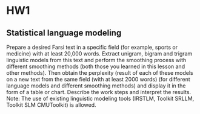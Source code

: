 # HW1
## Statistical language modeling
Prepare a desired Farsi text in a specific field (for example, sports or medicine) with at least 20,000 words. Extract unigram, bigram and trigram linguistic models from this text and perform the smoothing process with different smoothing methods (both those you learned in this lesson and other methods). Then obtain the perplexity (result of each of these models on a new text from the same field (with at least 2000 words) (for different language models and different smoothing methods) and display it in the form of a table or chart. Describe the work steps and interpret the results.
Note: The use of existing linguistic modeling tools (IRSTLM, Toolkit SRLLM, Toolkit SLM CMUToolkit) is allowed.
